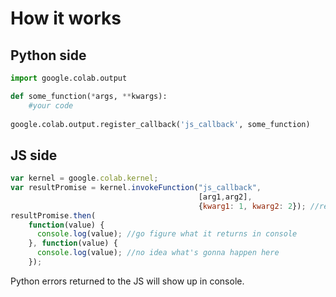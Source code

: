 # How it works

## Python side

```python
import google.colab.output

def some_function(*args, **kwargs):
    #your code
    
google.colab.output.register_callback('js_callback', some_function)
```

## JS side

```javascript
var kernel = google.colab.kernel;
var resultPromise = kernel.invokeFunction("js_callback",
                                          [arg1,arg2],
                                          {kwarg1: 1, kwarg2: 2}); //returns a Promise
resultPromise.then(
    function(value) {
      console.log(value); //go figure what it returns in console
    }, function(value) {
      console.log(value); //no idea what's gonna happen here
    });
```

Python errors returned to the JS will show up in console.
